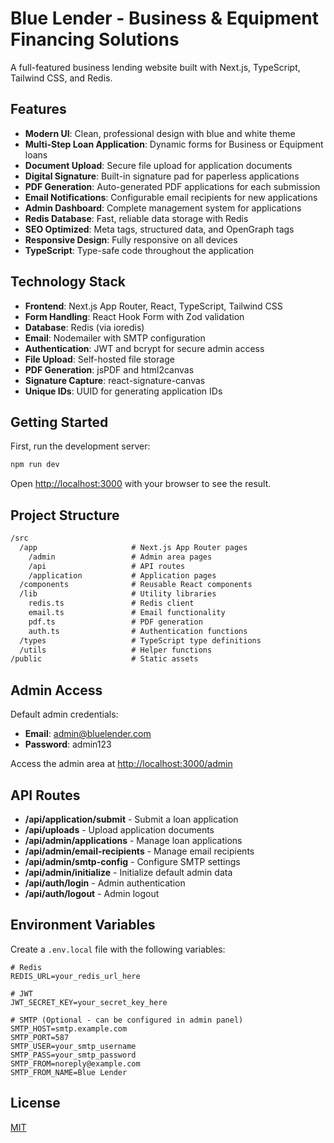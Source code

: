 # Blue Lender - Business & Equipment Financing Solutions

A full-featured business lending website built with Next.js, TypeScript, Tailwind CSS, and Redis.

## Features

- **Modern UI**: Clean, professional design with blue and white theme
- **Multi-Step Loan Application**: Dynamic forms for Business or Equipment loans
- **Document Upload**: Secure file upload for application documents
- **Digital Signature**: Built-in signature pad for paperless applications
- **PDF Generation**: Auto-generated PDF applications for each submission
- **Email Notifications**: Configurable email recipients for new applications
- **Admin Dashboard**: Complete management system for applications
- **Redis Database**: Fast, reliable data storage with Redis
- **SEO Optimized**: Meta tags, structured data, and OpenGraph tags
- **Responsive Design**: Fully responsive on all devices
- **TypeScript**: Type-safe code throughout the application

## Technology Stack

- **Frontend**: Next.js App Router, React, TypeScript, Tailwind CSS
- **Form Handling**: React Hook Form with Zod validation
- **Database**: Redis (via ioredis)
- **Email**: Nodemailer with SMTP configuration
- **Authentication**: JWT and bcrypt for secure admin access
- **File Upload**: Self-hosted file storage
- **PDF Generation**: jsPDF and html2canvas
- **Signature Capture**: react-signature-canvas
- **Unique IDs**: UUID for generating application IDs

## Getting Started

First, run the development server:

```bash
npm run dev
```

Open [http://localhost:3000](http://localhost:3000) with your browser to see the result.

## Project Structure

```txt
/src
  /app                     # Next.js App Router pages
    /admin                 # Admin area pages
    /api                   # API routes
    /application           # Application pages
  /components              # Reusable React components
  /lib                     # Utility libraries
    redis.ts               # Redis client
    email.ts               # Email functionality
    pdf.ts                 # PDF generation
    auth.ts                # Authentication functions
  /types                   # TypeScript type definitions
  /utils                   # Helper functions
/public                    # Static assets
```

## Admin Access

Default admin credentials:
- **Email**: admin@bluelender.com
- **Password**: admin123

Access the admin area at [http://localhost:3000/admin](http://localhost:3000/admin)

## API Routes

- **/api/application/submit** - Submit a loan application
- **/api/uploads** - Upload application documents
- **/api/admin/applications** - Manage loan applications
- **/api/admin/email-recipients** - Manage email recipients
- **/api/admin/smtp-config** - Configure SMTP settings
- **/api/admin/initialize** - Initialize default admin data
- **/api/auth/login** - Admin authentication
- **/api/auth/logout** - Admin logout

## Environment Variables

Create a `.env.local` file with the following variables:

```
# Redis
REDIS_URL=your_redis_url_here

# JWT
JWT_SECRET_KEY=your_secret_key_here

# SMTP (Optional - can be configured in admin panel)
SMTP_HOST=smtp.example.com
SMTP_PORT=587
SMTP_USER=your_smtp_username
SMTP_PASS=your_smtp_password
SMTP_FROM=noreply@example.com
SMTP_FROM_NAME=Blue Lender
```

## License

[MIT](https://choosealicense.com/licenses/mit/)
